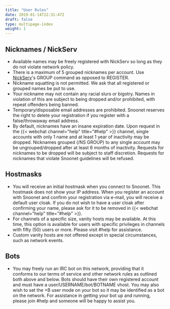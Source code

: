 ```yaml
---
title: "User Rules"
date: 2019-01-14T22:31:47Z
draft: false
type: multipage-index
weight: 1
---
```


## Nicknames / NickServ

+ Available names may be freely registered with NickServ so long as they do not violate network policy.
+ There is a maximum of 5 grouped nicknames per account. Use [NickServ](/anope#NickServ)'s GROUP command as opposed to REGISTER.
+ Nickname squatting is not permitted. We ask that all registered or grouped names be put to use.
+ Your nickname may not contain any racial slurs or bigotry. Names in violation of this are subject to being dropped and/or prohibited, with repeat offenders being banned.
+ Temporary/disposable email addresses are prohibited. Snoonet reserves the right to delete your registration if you register with a false/throwaway email address.
+ By default, nicknames have an insane expiration date. Upon request in the {{< webchat channel="help" title="#help" >}} channel, single accounts with only 1 name and at least 1 year of inactivity may be dropped. Nicknames grouped (/NS GROUP) to any single account may be ungrouped/dropped after at least 6 months of inactivity. Requests for nicknames to be dropped will be subject to staff discretion. Requests for nicknames that violate Snoonet guidelines will be refused.

## Hostmasks

+ You will receive an initial hostmask when you connect to Snoonet. This hostmask does not show your IP address. When you register an account with Snoonet and confirm your registration via e-mail, you will receive a default user cloak. If you do not wish to have a user cloak after confirming your name, please ask for it to be removed in {{< webchat channel="help" title="#help" >}}.
+ For channels of a specific size, vanity hosts may be available.  At this time, this option is available for users with specific privileges in channels with fifty (50) users or more.  Please visit #help for assistance.
+ Custom vanity hosts are not offered except in special circumstances, such as network events.

## Bots

+ You may freely run an IRC bot on this network, providing that it conforms to our terms of service and other network rules as outlined both above and below. Bots should have their own registered account and must have a user/USERNAME/bot/BOTNAME vhost. You may also wish to set the +B user mode on your bot so it may be identified as a bot on the network. For assistance in getting your bot up and running, please join #help and someone will be happy to assist you.

